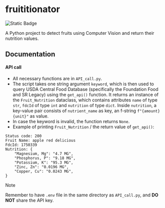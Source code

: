 # fruititionator
![Static Badge](https://img.shields.io/badge/Python-3.8.5-blue?style=flat&logo=Python&logoColor=white)

A Python project to detect fruits using Computer Vision and return their nutrition values.

## Documentation
#### API call 
- All necessary functions are in `API_call.py`.
- The script takes one string argument `keyword`, which is then used to query USDA Central Food Database (specifically the Foundation Food and SR Legacy) using the `get_api()` function. It returns an instance of the `Fruit_Nutrition` dataclass, which contains attributes `name` of type `str`, `fdcId` of type `int` and `nutrition` of type `dict`. Inside `nutrition`, a key-value pair consists of `nutrient_name` as key, an f-string `f"{amount} {unit}"` as value.
- In case the keyword is invalid, the function returns `None`.
- Example of printing `Fruit_Nutrition` / the return value of `get_api()`:
```
Status code: 200
Fruit Name: apple red delicious
FdcId: 1750339
Nutrition: {
    "Magnesium, Mg": "4.7 MG",
    "Phosphorus, P": "9.18 MG",
    "Potassium, K": "95.3 MG",
    "Zinc, Zn": "0.0196 MG",
    "Copper, Cu": "0.0243 MG",
}
```
> [!NOTE]
> Remember to have `.env` file in the same directory as `API_call.py`, and **DO NOT** share the API key.


